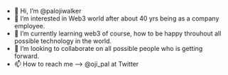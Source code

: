 - 👋 Hi, I’m @palojiwalker
- 👀 I’m interested in Web3 world after about 40 yrs being as a company employee.
- 🌱 I’m currently learning web3 of course, how to be happy throuhout all possible technology in the world.
- 💞️ I’m looking to collaborate on all possible people who is getting forward.
- 📫 How to reach me --> @oji_pal at Twitter

<!---
palojiwalker/palojiwalker is a ✨ special ✨ repository because its `README.md` (this file) appears on your GitHub profile.
You can click the Preview link to take a look at your changes.
--->
